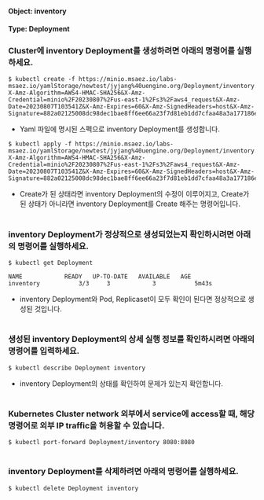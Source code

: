 
#### Object: inventory
#### Type: Deployment

### Cluster에 inventory Deployment를 생성하려면 아래의 명령어를 실행하세요.

```
$ kubectl create -f https://minio.msaez.io/labs-msaez.io/yamlStorage/newtest/jyjang%40uengine.org/Deployment/inventory.yaml?X-Amz-Algorithm=AWS4-HMAC-SHA256&X-Amz-Credential=minio%2F20230807%2Fus-east-1%2Fs3%2Faws4_request&X-Amz-Date=20230807T103541Z&X-Amz-Expires=60&X-Amz-SignedHeaders=host&X-Amz-Signature=882a02125008dc98dec1bae8ff6ee66a23f7d81eb1dd7cfaa48a3a177186e767
```
- Yaml 파일에 명시된 스펙으로 inventory Deployment를 생성합니다.

```
$ kubectl apply -f https://minio.msaez.io/labs-msaez.io/yamlStorage/newtest/jyjang%40uengine.org/Deployment/inventory.yaml?X-Amz-Algorithm=AWS4-HMAC-SHA256&X-Amz-Credential=minio%2F20230807%2Fus-east-1%2Fs3%2Faws4_request&X-Amz-Date=20230807T103541Z&X-Amz-Expires=60&X-Amz-SignedHeaders=host&X-Amz-Signature=882a02125008dc98dec1bae8ff6ee66a23f7d81eb1dd7cfaa48a3a177186e767
```
- Create가 된 상태라면 inventory Deployment의 수정이 이루어지고, Create가 된 상태가 아니라면 inventory Deployment를 Create 해주는 명령어입니다.  
#

### inventory Deployment가 정상적으로 생성되었는지 확인하시려면 아래의 명령어를 실행하세요.

```
$ kubectl get Deployment

NAME            READY   UP-TO-DATE   AVAILABLE   AGE
inventory           3/3     3            3           5m43s

```
- inventory Deployment와 Pod, Replicaset이 모두 확인이 된다면 정상적으로 생성된 것입니다.
#

### 생성된 inventory Deployment의 상세 실행 정보를 확인하시려면 아래의 명령어를 입력하세요.

```
$ kubectl describe Deployment inventory
```
- inventory Deployment의 상태를 확인하여 문제가 있는지 확인합니다. 
#

### Kubernetes Cluster network 외부에서 service에 access할 때, 해당 명령어로 외부 IP traffic을 허용할 수 있습니다.

```
$ kubectl port-forward Deployment/inventory 8080:8080
```
#

### inventory Deployment를 삭제하려면 아래의 명령어를 실행하세요.

```
$ kubectl delete Deployment inventory
```
#

